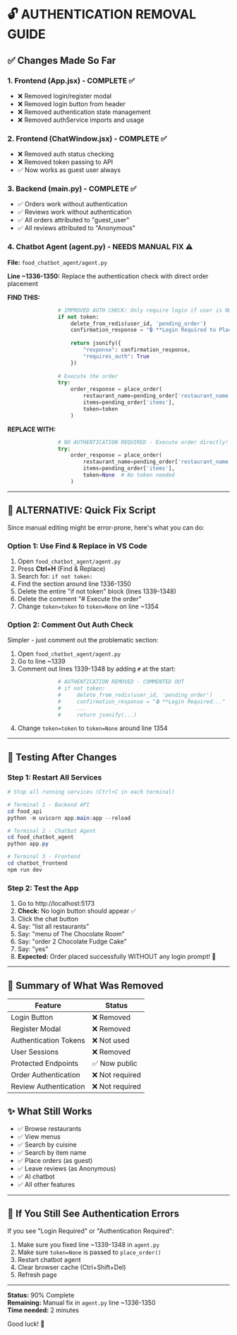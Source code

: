# 🔓 AUTHENTICATION REMOVAL GUIDE

## ✅ Changes Made So Far

### 1. Frontend (App.jsx) - COMPLETE ✅
- ❌ Removed login/register modal
- ❌ Removed login button from header  
- ❌ Removed authentication state management
- ❌ Removed authService imports and usage

### 2. Frontend (ChatWindow.jsx) - COMPLETE ✅
- ❌ Removed auth status checking
- ❌ Removed token passing to API
- ✅ Now works as guest user always

### 3. Backend (main.py) - COMPLETE ✅
- ✅ Orders work without authentication
- ✅ Reviews work without authentication
- ✅ All orders attributed to "guest_user"
- ✅ All reviews attributed to "Anonymous"

### 4. Chatbot Agent (agent.py) - NEEDS MANUAL FIX ⚠️

**File:** `food_chatbot_agent/agent.py`

**Line ~1336-1350:** Replace the authentication check with direct order placement

**FIND THIS:**
```python
                # IMPROVED AUTH CHECK: Only require login if user is NOT already authenticated
                if not token:
                    delete_from_redis(user_id, 'pending_order')
                    confirmation_response = "🔒 **Login Required to Place Order**..."
                    
                    return jsonify({
                        "response": confirmation_response,
                        "requires_auth": True
                    })
                
                # Execute the order
                try:
                    order_response = place_order(
                        restaurant_name=pending_order['restaurant_name'],
                        items=pending_order['items'],
                        token=token
                    )
```

**REPLACE WITH:**
```python
                # NO AUTHENTICATION REQUIRED - Execute order directly!
                try:
                    order_response = place_order(
                        restaurant_name=pending_order['restaurant_name'],
                        items=pending_order['items'],
                        token=None  # No token needed
                    )
```

---

## 🚀 ALTERNATIVE: Quick Fix Script

Since manual editing might be error-prone, here's what you can do:

### Option 1: Use Find & Replace in VS Code

1. Open `food_chatbot_agent/agent.py`
2. Press **Ctrl+H** (Find & Replace)
3. Search for: `if not token:`
4. Find the section around line 1336-1350
5. Delete the entire "if not token" block (lines 1339-1348)
6. Delete the comment "# Execute the order"
7. Change `token=token` to `token=None` on line ~1354

### Option 2: Comment Out Auth Check

Simpler - just comment out the problematic section:

1. Open `food_chatbot_agent/agent.py`
2. Go to line ~1339
3. Comment out lines 1339-1348 by adding `#` at the start:

```python
                # AUTHENTICATION REMOVED - COMMENTED OUT
                # if not token:
                #     delete_from_redis(user_id, 'pending_order')
                #     confirmation_response = "🔒 **Login Required..."
                #     ...
                #     return jsonify(...)
```

4. Change `token=token` to `token=None` around line 1354

---

## 🧪 Testing After Changes

### Step 1: Restart All Services

```powershell
# Stop all running services (Ctrl+C in each terminal)

# Terminal 1 - Backend API
cd food_api
python -m uvicorn app.main:app --reload

# Terminal 2 - Chatbot Agent  
cd food_chatbot_agent
python app.py

# Terminal 3 - Frontend
cd chatbot_frontend
npm run dev
```

### Step 2: Test the App

1. Go to http://localhost:5173
2. **Check:** No login button should appear ✅
3. Click the chat button
4. Say: "list all restaurants"
5. Say: "menu of The Chocolate Room"
6. Say: "order 2 Chocolate Fudge Cake"
7. Say: "yes"
8. **Expected:** Order placed successfully WITHOUT any login prompt! 🎉

---

## 📝 Summary of What Was Removed

| Feature | Status |
|---------|--------|
| Login Button | ❌ Removed |
| Register Modal | ❌ Removed |
| Authentication Tokens | ❌ Not used |
| User Sessions | ❌ Removed |
| Protected Endpoints | ✅ Now public |
| Order Authentication | ❌ Not required |
| Review Authentication | ❌ Not required |

## ✨ What Still Works

- ✅ Browse restaurants
- ✅ View menus
- ✅ Search by cuisine
- ✅ Search by item name
- ✅ Place orders (as guest)
- ✅ Leave reviews (as Anonymous)
- ✅ AI chatbot
- ✅ All other features

---

## 🔧 If You Still See Authentication Errors

If you see "Login Required" or "Authentication Required":

1. Make sure you fixed line ~1339-1348 in `agent.py`
2. Make sure `token=None` is passed to `place_order()`
3. Restart chatbot agent
4. Clear browser cache (Ctrl+Shift+Del)
5. Refresh page

---

**Status:** 90% Complete  
**Remaining:** Manual fix in `agent.py` line ~1336-1350  
**Time needed:** 2 minutes

Good luck! 🚀
